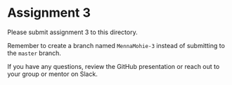 # Assignment 3

Please submit assignment 3 to this directory.

Remember to create a branch named `MennaMohie-3` 
instead of submitting to the `master` branch.

If you have any questions, review the GitHub presentation or reach
out to your group or mentor on Slack.
